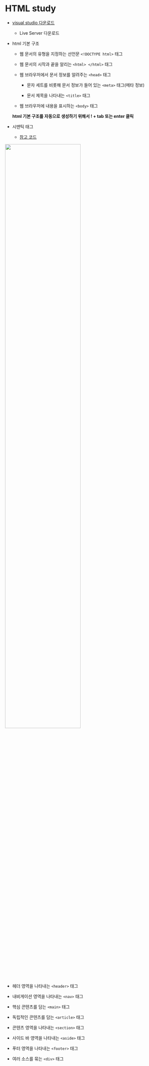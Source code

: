 #  HTML  study

- [visual studio 다운로드](https://code.visualstudio.com/)
  
  - Live Server 다운로드

- html 기본 구조

  - 웹 문서의 유형을 지정하는 선언문 ```<!DOCTYPE html>``` 태그
  - 웹 문서의 시작과 끝을 알리는 ```<html> </html>``` 태그

  - 웹 브라우저에서 문서 정보를 알려주는 ```<head>``` 태그

    - 문자 세트를 비롯해 문서 정보가 들어 있는 ```<meta>``` 태그(메타 정보)
  
    - 문서 제목을 나타내는 ```<title>``` 태그
  
  - 웹 브라우저에 내용을 표시하는 ```<body>``` 태그
  
  **html 기본 구조를 자동으로 생성하기 위해서 ! +  tab 또는 enter 클릭**
  
- 시맨틱 태그

  - [참고 코드](https://github.com/heeseo11/TIL/blob/master/HTML/chapter3/structure.html)

<img src = "https://user-images.githubusercontent.com/61724682/129027547-90b5536e-5e9a-407a-8d37-9142ba86620c.png" width="70%" height="70%">
 
  - 헤더 영역을 나타내는 ```<header>``` 태그
  
  - 내비게이션 영역을 나타내는 ```<nav>``` 태그
  
  - 핵심 콘텐츠를 담는 ```<main>``` 태그
  
  - 독립적인 콘텐츠를 담는 ```<article>``` 태그
  
  - 콘텐츠 영역을 나타내는 ```<section>``` 태그
  
  - 사이드 바 영역을 나타내는 ```<aside>``` 태그
  
  - 푸터 영역을 나타내는 ```<footer>``` 태그
  
  - 여러 소스를 묶는 ```<div>``` 태그
  
 
